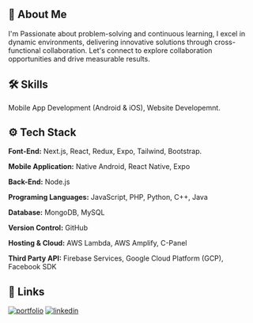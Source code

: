 ## 🚀 About Me
I'm Passionate about problem-solving and continuous learning, I excel in dynamic environments, delivering innovative solutions through cross-functional collaboration. Let's connect to explore collaboration opportunities and drive measurable results.


## 🛠 Skills

Mobile App Development (Android & iOS), Website Developemnt.

## ⚙️ Tech Stack

**Font-End:** Next.js, React, Redux, Expo, Tailwind, Bootstrap.

**Mobile Application:** Native Android, React Native, Expo

**Back-End:** Node.js

**Programing Languages:** JavaScript, PHP, Python, C++, Java

**Database:** MongoDB, MySQL

**Version Control:** GitHub

**Hosting & Cloud:** AWS Lambda, AWS Amplify, C-Panel

**Third Party API:** Firebase Services, Google Cloud Platform (GCP), Facebook SDK


## 🔗 Links
[![portfolio](https://img.shields.io/badge/my_portfolio-000?style=for-the-badge&logo=ko-fi&logoColor=white)](https://devwithonu.xyz/)
[![linkedin](https://img.shields.io/badge/linkedin-0A66C2?style=for-the-badge&logo=linkedin&logoColor=white)]([https://www.linkedin.com/](https://www.linkedin.com/in/devwithonu/))


